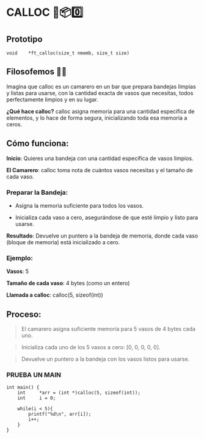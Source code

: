 # CALLOC 🧽📦0️⃣
## Prototipo
``` void	*ft_calloc(size_t nmemb, size_t size) ```

## Filosofemos 🚬🌿
Imagina que calloc es un camarero en un bar que prepara bandejas limpias y listas para usarse, con la cantidad exacta de vasos que necesitas, todos perfectamente limpios y en su lugar.

**¿Qué hace calloc?**
calloc asigna memoria para una cantidad específica de elementos, y lo hace de forma segura, inicializando toda esa memoria a ceros.

## Cómo funciona:
**Inicio**: Quieres una bandeja con una cantidad específica de vasos limpios.

**El Camarero**: calloc toma nota de cuántos vasos necesitas y el tamaño de cada vaso.

### Preparar la Bandeja:

- Asigna la memoria suficiente para todos los vasos.

- Inicializa cada vaso a cero, asegurándose de que esté limpio y listo para usarse.

**Resultado**: Devuelve un puntero a la bandeja de memoria, donde cada vaso (bloque de memoria) está inicializado a cero.

### Ejemplo:
**Vasos**: 5

**Tamaño de cada vaso**: 4 bytes (como un entero)

**Llamada a calloc**: calloc(5, sizeof(int))

## Proceso:
>El camarero asigna suficiente memoria para 5 vasos de 4 bytes cada uno.

>Inicializa cada uno de los 5 vasos a cero: [0, 0, 0, 0, 0].

>Devuelve un puntero a la bandeja con los vasos listos para usarse.

### PRUEBA UN MAIN
```
int main() {
	int		*arr = (int *)calloc(5, sizeof(int));
	int		i = 0;
	
	while(i < 5){
		printf("%d\n", arr[i]);
		i++;
	}
}
```
